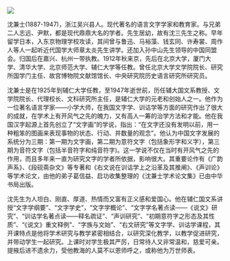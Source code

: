 ![](https://s2.loli.net/2022/08/13/W6sImED3O15QKjF.png)

沈兼士(1887-1947)，浙江吴兴县人。现代著名的语言文字学家和教育家。与兄弟二人志远、尹默，都是现代鼎鼎大名的学者。先生居幼，故有沈三先生之称。早年留学日本，入东京物理学校攻读，其间曾与鲁迅、马裕藻、钱玄同、许寿裳、周作人等人一起听近代国学大师章太炎先生讲学。还加入孙中山先生领导的中国同盟会。归国后在嘉兴、杭州一带执教。1912年秋来京，先后在北京大学，厦门大学、清华大学、北京师范大学、辅仁大学等任教。曾任北京大学文学院院长、研究所国学门主任、故宫博物院文献馆馆长、中央研究院历史语言研究所研究员。

沈兼士是在1925年到辅仁大学任教，至1947年逝世前，历任辅大国文系教授、文学院院长、代理校长、文科研究所主任，是辅仁大学的元老和创始人之一。他作为一位著名语言学家——小学大师，在我国文字学、训诂学等方面的研究作出了很大的成就，在学术上有开风气之先的魄力，又有高人一筹的治学方法和才能。他在我国汉字起源上首先创立了“文字画”的学说，指出：“在文字还没有发明以前，用一种粗笨的图画来表现事物的状态、行动、并数量的观念”。他认为中国文字发展的系统分为三期：第一期为文字画，第二期为意符文字（包括象形字和义字），第三期为音符文字（包括半音符字和纯音符字)。这一学说不仅在当时有开风气之先的作用，而且多年来一直为研究文字的学者所依据，影响很大。其重要论作有《广韵声系》、《段砚斋杂文》等专著和《右文说在训诂学上之沿革及其推阐》、《声训论》等学术论文，由他的弟子葛信益、启功收集整理的《沈兼士学术论文集》已由中华书局出版。

沈先生为人坦白、刚直、厚道、热情而又富有正义感和爱国心。他在辅仁国文系讲授“文字学纲要”、“文字学史”，“文字学概论”、“文字学名著点读——《说文》研究”、“训诂学名著点读——释名疏证”、“声训研究”、“初期意符字之形态及其性质”、“《说文》重文释例”、“字族与文始”、“右文研究”等文字学、训诂学课程，其开课特点是他将学术研究与教学紧密相结合，以研究深化教学，以教学促进研究，并带动学生一起研究。上课时对学生极其严厉，日常待人又非常温和，慈爱可亲。提掖后进不遗余力，受他教海的人莫不以恩师呼之，或称他为万世师表。